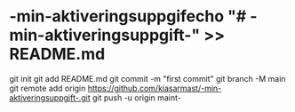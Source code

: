# -min-aktiveringsuppgifecho "# -min-aktiveringsuppgift-" >> README.md
git init
git add README.md
git commit -m "first commit"
git branch -M main
git remote add origin https://github.com/kiasarmast/-min-aktiveringsuppgift-.git
git push -u origin maint-

